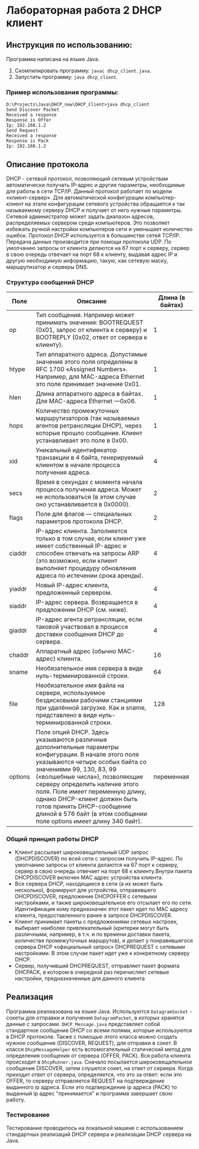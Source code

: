 # Лабораторная работа 2 DHCP клиент

## Инструкция по использованию:
Программа написана на языке Java.
1. Скомпилировать программу: `javac dhcp_client.java`.
2. Запустить программу: `java dhcp_client`.

### Пример использования программы:
```
D:\Projects\Java\DHCP_new\DHCP_Client>java dhcp_client
Send Discover Packet
Received a response
Response is Offer
Ip: 192.168.1.2
Send Request
Received a response
Response is Pack
Ip: 192.168.1.2
```
## Описание протокола

DHCP - сетевой протокол, позволяющий сетевым устройствам автоматически получать IP-адрес и другие параметры, 
необходимые для работы в сети TCP/IP. Данный протокол работает по модели «клиент-сервер». Для автоматической 
конфигурации компьютер-клиент на этапе конфигурации сетевого устройства обращается к так называемому серверу
 DHCP и получает от него нужные параметры. Сетевой администратор может задать диапазон адресов, распределяемых 
 сервером среди компьютеров. Это позволяет избежать ручной настройки компьютеров сети и уменьшает количество
 ошибок. Протокол DHCP используется в большинстве сетей TCP/IP. Передача данных производится при помощи 
 протокола UDP. По умолчанию запросы от клиента делаются на 67 порт к серверу, сервер в свою очередь отвечает 
 на порт 68 к клиенту, выдавая адрес IP и другую необходимую информацию, такую, как сетевую маску,
 маршрутизатор и серверы DNS.
### Структура сообщений DHCP

| Поле	| Описание	| Длина (в байтах) |
| --	  | --      	| --               |
|op	   | Тип сообщения. Например может принимать значения: BOOTREQUEST (0x01, запрос от клиента к серверу) и BOOTREPLY (0x02, ответ от сервера к клиенту). |	1 |
| htype|	Тип аппаратного адреса. Допустимые значения этого поля определены в RFC 1700 «Assigned Numbers». Например, для MAC-адреса Ethernet это поле принимает значение 0x01. |1|
|hlen|	Длина аппаратного адреса в байтах. Для MAC-адреса Ethernet —0x06.|	1|
|hops|	Количество промежуточных маршрутизаторов (так называемых агентов ретрансляции DHCP), через которые прошло сообщение. Клиент устанавливает это поле в 0x00.|	1|
|xid|	Уникальный идентификатор транзакции в 4 байта, генерируемый клиентом в начале процесса получения адреса.|	4|
|secs|	Время в секундах с момента начала процесса получения адреса. Может не использоваться (в этом случае оно устанавливается в 0x0000).|	2|
|flags|	Поле для флагов — специальных параметров протокола DHCP.|	2|
|ciaddr|	IP-адрес клиента. Заполняется только в том случае, если клиент уже имеет собственный IP-адрес и способен отвечать на запросы ARP (это возможно, если клиент выполняет процедуру обновления адреса по истечении срока аренды).	|4|
|yiaddr|	Новый IP-адрес клиента, предложенный сервером.	|4|
|siaddr|	IP-адрес сервера. Возвращается в предложении DHCP (см. ниже).	|4|
|giaddr|	IP-адрес агента ретрансляции, если таковой участвовал в процессе доставки сообщения DHCP до сервера.|	4|
|chaddr|	Аппаратный адрес (обычно MAC-адрес) клиента.	|16|
|sname|	Необязательное имя сервера в виде нуль-терминированной строки.	|64|
|file|	Необязательное имя файла на сервере, используемое бездисковыми рабочими станциями при удалённой загрузке. Как и sname, представлено в виде нуль-терминированной строки.	|128|
|options|	Поле опций DHCP. Здесь указываются различные дополнительные параметры конфигурации. В начале этого поля указываются четыре особых байта со значениями 99, 130, 83, 99 («волшебные числа»), позволяющие серверу определить наличие этого поля. Поле имеет переменную длину, однако DHCP-клиент должен быть готов принять DHCP-сообщение длиной в 576 байт (в этом сообщении поле options имеет длину 340 байт).	|переменная|
### Общий принцип работы DHCP
* Клиент рассылает широковещательный UDP запрос (DHCPDISCOVER) по всей сети с запросом 
получить IP-адрес. По умолчанию запросы от клиента делаются на 67 порт к серверу, сервер в свою очередь отвечает 
              на порт 68 к клиенту.Внутри пакета DHCPDISCOVER
               включен MAC адрес устройства клиента.
* Все сервера DHCP, находящиеся в сети (а их может быть несколько), формируют для устройства, отправившего DHCPDISCOVER, предложение DHCPOFFER с сетевыми настройками, и также широковещательное его отсылает его по сети. Идентификация кому предназначен этот пакет идет по MAC адресу клиента, предоставленного ранее в запросе DHCPDISCOVER.
* Клиент принимает пакеты с предложениями сетевых настроек, выбирает наиболее привлекательный (критерии могут быть различными, например, в т.ч. и по времени доставки пакета, количестве промежуточных маршрутов), и делает у понравившегося сервера DHCP «официальный запрос» DHCPREQUEST с сетевыми настройками. В этом случае пакет идет уже к конкретному серверу DHCP.
* Сервер, получивший DHCPREQUEST, отправляет пакет формата DHCPACK, в котором в очередной раз перечисляет сетевые настройки, предназначенные для данного клиента

## Реализация 
Программа реалиазована на языке Java. Используются `DatagramSocket` - сокеты для отправки и получения `DatagramPacket`, 
в которых хранятся данные с запросами. `DHCP_Message.java` представляет собой стандартное сообщение DHCP со всеми полями,
которые используются в DHCP протоколе. Также с помощью этого класса можно создать нужное сообщение (DISCOVER, REQUEST),
для отправки в сокет. В классе `DhcpMessageHelper` есть вспомогательный статический метод для определения сообщения от сервера
(OFFER, PACK). Вся работа клиента происходит в `DhcpRunner.java`. Сначало посылается широковещательное сообщение 
DISCOVER, затем слушется сокет, на ответ от сервера. Когда приходит ответ от сервера, определяется, что это за ответ: 
если это OFFER, то серверу отправляется REQUEST на подтверждение выданного ip адреса. Если это подтверждение 
ip адреса (PACK) то выданный ip адрес "принимается" и программа завершает свою работу.
### Тестирование 
Тестирование проводилось на локальной машине с использованием стандартных реализаций DHCP сервера и реализации DHCP сервера на Java.
